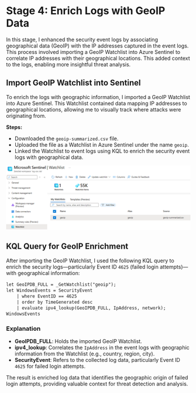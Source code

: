 # Stage 4: Enrich Logs with GeoIP Data

In this stage, I enhanced the security event logs by associating geographical data (GeoIP) with the IP addresses captured in the event logs. This process involved importing a GeoIP Watchlist into Azure Sentinel to correlate IP addresses with their geographical locations. This added context to the logs, enabling more insightful threat analysis.

## Import GeoIP Watchlist into Sentinel

To enrich the logs with geographic information, I imported a GeoIP Watchlist into Azure Sentinel. This Watchlist contained data mapping IP addresses to geographical locations, allowing me to visually track where attacks were originating from.

**Steps:**

- Downloaded the `geoip-summarized.csv` file.
- Uploaded the file as a Watchlist in Azure Sentinel under the name `geoip`.
- Linked the Watchlist to event logs using KQL to enrich the security event logs with geographical data.

![](./0-Images/image2.png)

## KQL Query for GeoIP Enrichment

After importing the GeoIP Watchlist, I used the following KQL query to enrich the security logs—particularly Event ID `4625` (failed login attempts)—with geographical information:

```kql
let GeoIPDB_FULL = _GetWatchlist("geoip");
let WindowsEvents = SecurityEvent
    | where EventID == 4625
    | order by TimeGenerated desc
    | evaluate ipv4_lookup(GeoIPDB_FULL, IpAddress, network);
WindowsEvents
```
### Explanation

- **GeoIPDB_FULL**: Holds the imported GeoIP Watchlist.
- **ipv4_lookup**: Correlates the `IpAddress` in the event logs with geographic information from the Watchlist (e.g., country, region, city).
- **SecurityEvent**: Refers to the collected log data, particularly Event ID `4625` for failed login attempts.

The result is enriched log data that identifies the geographic origin of failed login attempts, providing valuable context for threat detection and analysis.
